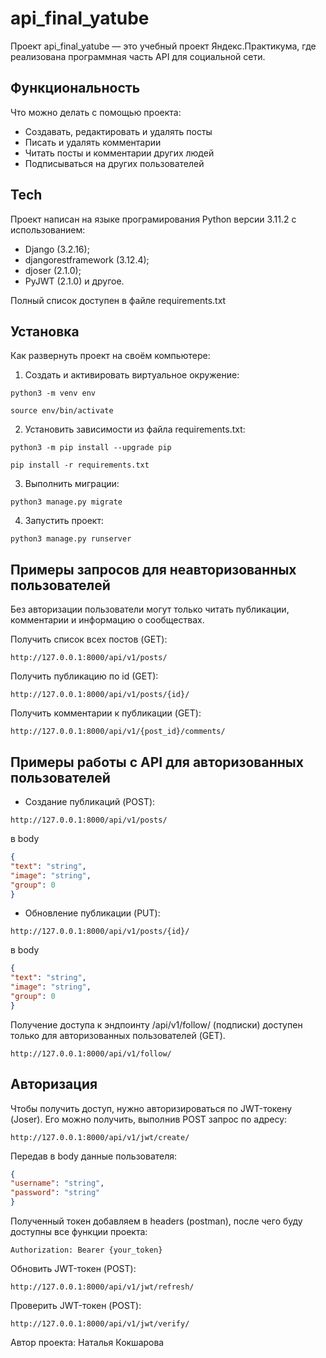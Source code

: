 # api_final_yatube

Проект api_final_yatube — это учебный проект Яндекс.Практикума, где реализована программная часть API для социальной сети.

## Функциональность

Что можно делать с помощью проекта:

- Создавать, редактировать и удалять посты
- Писать и удалять комментарии
- Читать посты и комментарии других людей
- Подписываться на других пользователей

## Tech

Проект написан на языке програмирования Python версии 3.11.2 с использованием:

- Django (3.2.16);
- djangorestframework (3.12.4);
- djoser (2.1.0);
- PyJWT (2.1.0) и другое.

Полный список доступен в файле requirements.txt

## Установка

Как развернуть проект на своём компьютере:

1. Cоздать и активировать виртуальное окружение:

```
python3 -m venv env
```

```
source env/bin/activate
```

2. Установить зависимости из файла requirements.txt:

```
python3 -m pip install --upgrade pip
```

```
pip install -r requirements.txt
```

3. Выполнить миграции:

```
python3 manage.py migrate
```

4. Запустить проект:

```
python3 manage.py runserver
```

## Примеры запросов для неавторизованных пользователей

Без авторизации пользователи могут только читать публикации, комментарии и информацию о сообществах.

Получить список всех постов (GET):

```
http://127.0.0.1:8000/api/v1/posts/
```

Получить публикацию по id (GET):
```
http://127.0.0.1:8000/api/v1/posts/{id}/
```

Получить комментарии к публикации (GET):
```
http://127.0.0.1:8000/api/v1/{post_id}/comments/
```

## Примеры работы с API для авторизованных пользователей

- Создание публикаций (POST):

```
http://127.0.0.1:8000/api/v1/posts/
```

в body

```json
{
"text": "string",
"image": "string",
"group": 0
}
```

- Обновление публикации (PUT):

```
http://127.0.0.1:8000/api/v1/posts/{id}/
```

в body

```json
{
"text": "string",
"image": "string",
"group": 0
}
```

Получение доступа к эндпоинту /api/v1/follow/ (подписки) доступен только для авторизованных пользователей (GET).

```
http://127.0.0.1:8000/api/v1/follow/
```

## Авторизация

Чтобы получить доступ, нужно авторизироваться по JWT-токену (Joser). Его можно получить, выполнив POST запрос по адресу:

```
http://127.0.0.1:8000/api/v1/jwt/create/
```

Передав в body данные пользователя:

```json
{
"username": "string",
"password": "string"
}
```

Полученный токен добавляем в headers (postman), после чего буду доступны все функции проекта:

```
Authorization: Bearer {your_token}
```

Обновить JWT-токен (POST):

```
http://127.0.0.1:8000/api/v1/jwt/refresh/
```

Проверить JWT-токен (POST):

```
http://127.0.0.1:8000/api/v1/jwt/verify/
```

Автор проекта: Наталья Кокшарова
